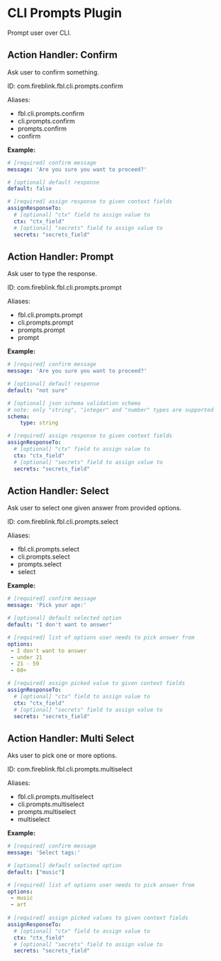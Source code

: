 # CLI Prompts Plugin

Prompt user over CLI.

##  Action Handler: Confirm
   
Ask user to confirm something.
   
ID: com.fireblink.fbl.cli.prompts.confirm

Aliases:
- fbl.cli.prompts.confirm
- cli.prompts.confirm
- prompts.confirm
- confirm

**Example:**

```yaml
# [required] confirm message
message: 'Are you sure you want to proceed?'

# [optional] default response
default: false

# [required] assign response to given context fields
assignResponseTo:
  # [optional] "ctx" field to assign value to
  ctx: "ctx_field"
  # [optional] "secrets" field to assign value to
  secrets: "secrets_field"
```

##  Action Handler: Prompt

Ask user to type the response.

ID: com.fireblink.fbl.cli.prompts.prompt

Aliases:
- fbl.cli.prompts.prompt
- cli.prompts.prompt
- prompts.prompt
- prompt

**Example:**

```yaml
# [required] confirm message
message: 'Are you sure you want to proceed?'

# [optional] default response
default: "not sure"

# [optional] json schema validation schema
# note: only "string", "integer" and "number" types are supported
schema:
    type: string

# [required] assign response to given context fields
assignResponseTo:
  # [optional] "ctx" field to assign value to
  ctx: "ctx_field"
  # [optional] "secrets" field to assign value to
  secrets: "secrets_field"  
```

##  Action Handler: Select

Ask user to select one given answer from provided options.

ID: com.fireblink.fbl.cli.prompts.select

Aliases:
- fbl.cli.prompts.select
- cli.prompts.select
- prompts.select
- select

**Example:**

```yaml
# [required] confirm message
message: 'Pick your age:'

# [optional] default selected option
default: "I don't want to answer"

# [required] list of options user needs to pick answer from
options:
 - I don't want to answer
 - under 21
 - 21 - 59
 - 60+

# [required] assign picked value to given context fields
assignResponseTo:
  # [optional] "ctx" field to assign value to
  ctx: "ctx_field"
  # [optional] "secrets" field to assign value to
  secrets: "secrets_field"  
```

##  Action Handler: Multi Select

Aks user to pick one or more options.

ID: com.fireblink.fbl.cli.prompts.multiselect

Aliases:
- fbl.cli.prompts.multiselect
- cli.prompts.multiselect
- prompts.multiselect
- multiselect

**Example:**

```yaml
# [required] confirm message
message: 'Select tags:'

# [optional] default selected option
default: ["music"]

# [required] list of options user needs to pick answer from
options:
 - music
 - art
 
# [required] assign picked values to given context fields 
assignResponseTo:
  # [optional] "ctx" field to assign value to
  ctx: "ctx_field"
  # [optional] "secrets" field to assign value to
  secrets: "secrets_field"  
```